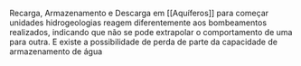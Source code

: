 Recarga, Armazenamento e Descarga em [[Aquíferos]] para começar unidades hidrogeologias reagem diferentemente aos bombeamentos realizados, indicando que não se 
pode extrapolar o comportamento de uma para outra. E existe a possibilidade de perda de parte da capacidade de armazenamento de água